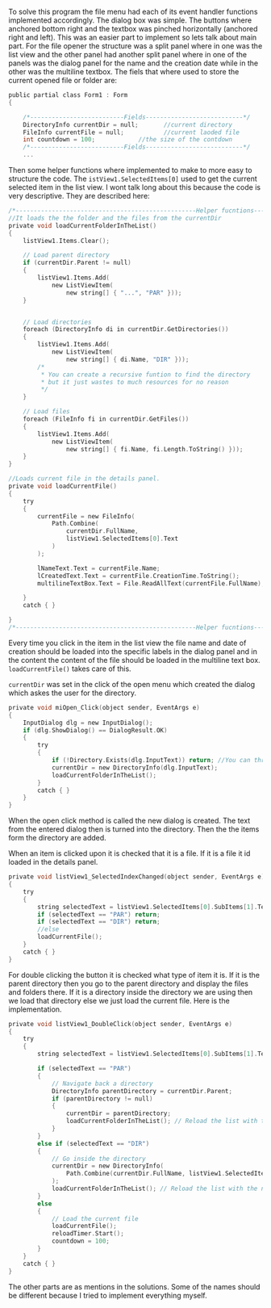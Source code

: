 To solve this program the file menu had each of its event handler functions implemented accordingly. 
The dialog box was simple. The buttons where anchored bottom right and the textbox was pinched horizontally (anchored right and left).
This was an easier part to implement so lets talk about main part.
For the file opener the structure was a split panel where in one was the list view and the other panel had another split panel where in one of the panels was the dialog panel for the name and the creation date while in the other was the multiline textbox.
The fiels that where used to store the current opened file or folder are:
```c
public partial class Form1 : Form
{

	/*--------------------------Fields---------------------------*/
	DirectoryInfo currentDir = null;       //current directory
	FileInfo currentFile = null;           //current laoded file
	int countdown = 100;            //the size of the contdown
	/*--------------------------Fields---------------------------*/
	...
```

Then some helper functions where implemented to make to more easy to structure the code. The `istView1.SelectedItems[0]` used to get the current selected item in the list view. I wont talk long about this because the code is very descriptive. They are described here:
```C
/*--------------------------------------------------Helper fucntions------------------------------------------------------*/
//It loads the the folder and the files from the currentDir
private void loadCurrentFolderInTheList()
{
	listView1.Items.Clear();

	// Load parent directory
	if (currentDir.Parent != null)
	{
		listView1.Items.Add(
			new ListViewItem(
				new string[] { "...", "PAR" }));
	}


	// Load directories
	foreach (DirectoryInfo di in currentDir.GetDirectories())
	{
		listView1.Items.Add(
			new ListViewItem(
				new string[] { di.Name, "DIR" }));
		/*
		 * You can create a recursive funtion to find the directory 
		 * but it just wastes to much resources for no reason
		 */
	}

	// Load files
	foreach (FileInfo fi in currentDir.GetFiles())
	{
		listView1.Items.Add(
			new ListViewItem(
				new string[] { fi.Name, fi.Length.ToString() }));
	}
}

//Loads current file in the details panel.
private void loadCurrentFile()
{
	try
	{
		currentFile = new FileInfo(
			Path.Combine(
				currentDir.FullName, 
				listView1.SelectedItems[0].Text
			)
		);

		lNameText.Text = currentFile.Name;
		lCreatedText.Text = currentFile.CreationTime.ToString();
		multilineTextBox.Text = File.ReadAllText(currentFile.FullName);

	}
	catch { }

}
/*--------------------------------------------------Helper fucntions------------------------------------------------------*/
```
Every time you click in the item in the list view the file name and date of creation should be loaded into the specific labels in the dialog panel and in the content the content of the file should be loaded in the multiline text box. `loadCurrentFile()` takes care of this.

`currentDir` was set in the click of the open menu which created the dialog which askes the user for the directory.
```c
private void miOpen_Click(object sender, EventArgs e)
{
	InputDialog dlg = new InputDialog();
	if (dlg.ShowDialog() == DialogResult.OK)
	{    
		try
		{
			if (!Directory.Exists(dlg.InputText)) return; //You can through and expection if you want
			currentDir = new DirectoryInfo(dlg.InputText);
			loadCurrentFolderInTheList();
		}
		catch { }
	}
}
```
When the open click method is called the new dialog is created. The text from the entered dialog then is turned into the directory. Then the the items form the directory are added.


When an item is clicked upon it is checked that it is a file. If it is a file it id loaded in the details panel.
```C
private void listView1_SelectedIndexChanged(object sender, EventArgs e)
{
	try
	{
		string selectedText = listView1.SelectedItems[0].SubItems[1].Text;
		if (selectedText == "PAR") return;
		if (selectedText == "DIR") return;
		//else
		loadCurrentFile();
	}
	catch { }
}
```

For double clicking the button it is checked what type of item it is. If it is the parent directory then you go to the parent directory and display the files and folders there. If it is a directory inside the directory we are using then we load that directory else we just load the current file. Here is the implementation.
```C
private void listView1_DoubleClick(object sender, EventArgs e)
{
	try
	{ 
		string selectedText = listView1.SelectedItems[0].SubItems[1].Text;

		if (selectedText == "PAR")
		{
			// Navigate back a directory
			DirectoryInfo parentDirectory = currentDir.Parent;
			if (parentDirectory != null)
			{
				currentDir = parentDirectory;
				loadCurrentFolderInTheList(); // Reload the list with the new directory
			}
		}
		else if (selectedText == "DIR")
		{
			// Go inside the directory
			currentDir = new DirectoryInfo(
				Path.Combine(currentDir.FullName, listView1.SelectedItems[0].Text)
			);
			loadCurrentFolderInTheList(); // Reload the list with the new directory
		}
		else
		{
			// Load the current file
			loadCurrentFile();
			reloadTimer.Start();
			countdown = 100;
		}
	}
	catch { }
}
```

The other parts are as mentions in the solutions. Some of the names should be different because I tried to implement everything myself.


